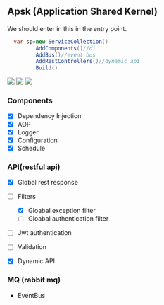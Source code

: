 ## Apsk (Application Shared Kernel)

We should enter in this in the entry point.
``` csharp
  var sp=new ServiceCollection()
        .AddComponents()//di
        .AddBus()//event bus
        .AddRestControllers()//dynamic api
        .Build()
```
![](https://github.com/gainorloss/Apsk/workflows/build/badge.svg)
![](https://github.com/gainorloss/Apsk/workflows/publish/badge.svg)
![](https://github.com/gainorloss/Apsk/workflows/test/badge.svg)
###  Components
   * [x] Dependency Injection
   * [x] AOP
   * [x] Logger
   * [x] Configuration
   * [x] Schedule

### API(restful api)
   * [x] Global rest response
   * [ ] Filters
     * [x] Gloabal exception filter
     * [ ] Gloabal authentication filter
   * [ ] Jwt authentication
   * [ ] Validation

   * [x] Dynamic API

### MQ (rabbit mq)
   * EventBus